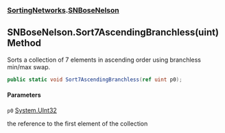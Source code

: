 ### [SortingNetworks](SortingNetworks.md 'SortingNetworks').[SNBoseNelson](SortingNetworks.SNBoseNelson.md 'SortingNetworks.SNBoseNelson')

## SNBoseNelson.Sort7AscendingBranchless(uint) Method

Sorts a collection of 7 elements in ascending order using branchless min/max swap.

```csharp
public static void Sort7AscendingBranchless(ref uint p0);
```
#### Parameters

<a name='SortingNetworks.SNBoseNelson.Sort7AscendingBranchless(uint).p0'></a>

`p0` [System.UInt32](https://docs.microsoft.com/en-us/dotnet/api/System.UInt32 'System.UInt32')

the reference to the first element of the collection